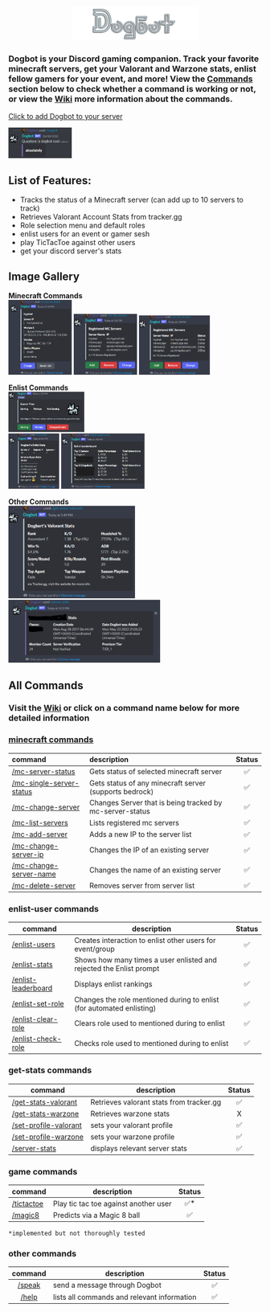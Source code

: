 <p align="center">
  <img src="https://github.com/MykelMatar/Dogbot/blob/Discord.js14/src/dependencies/images/Dogbot_Logo_512.png" width="50%">
</p>

### Dogbot is your Discord gaming companion. Track your favorite minecraft servers, get your Valorant and Warzone stats, enlist fellow gamers for your event, and more! View the [Commands](#all-commands) section below to check whether a command is working or not, or view the [Wiki](https://github.com/MykelMatar/Dogbot/wiki) more information about the commands.

[Click to add Dogbot to your server](https://discord.com/api/oauth2/authorize?client_id=848283770041532425&permissions=8&scope=bot%20applications.commands)
<p align="left">
  <img src="https://github.com/MykelMatar/Dogbot/blob/Discord.js14/src/dependencies/images/magic8.png" width="25%"></img>
</p>

## List of Features:

* Tracks the status of a Minecraft server (can add up to 10 servers to track)
* Retrieves Valorant Account Stats from tracker.gg
* Role selection menu and default roles
* enlist users for an event or gamer sesh
* play TicTacToe against other users
* get your discord server's stats

## Image Gallery

**Minecraft Commands**  
<img src="https://github.com/MykelMatar/Dogbot/blob/Discord.js14/src/dependencies/images/mc-server-status.png" width="25%"></img>
<img src="https://github.com/MykelMatar/Dogbot/blob/Discord.js14/src/dependencies/images/mc-list-servers.png" width="25%"></img>
<img src="https://github.com/MykelMatar/Dogbot/blob/Discord.js14/src/dependencies/images/mc-list-servers-status.png" width="28%"></img>

**Enlist Commands**  
<img src="https://github.com/MykelMatar/Dogbot/blob/Discord.js14/src/dependencies/images/enlist-users.png" width="30%"></img>  
<img src="https://github.com/MykelMatar/Dogbot/blob/Discord.js14/src/dependencies/images/enlist-stats.png" width="20%"></img>
<img src="https://github.com/MykelMatar/Dogbot/blob/Discord.js14/src/dependencies/images/enlist-leaderboard.png" width="33%"></img>

**Other Commands**  
<img src="https://github.com/MykelMatar/Dogbot/blob/Discord.js14/src/dependencies/images/get-stats-valorant.png" width="50%"></img>   
<img src="https://github.com/MykelMatar/Dogbot/blob/Discord.js14/src/dependencies/images/server-stats.png" width="60%"></img>

## All Commands

### Visit the [Wiki](https://github.com/MykelMatar/Dogbot/wiki) or click on a command name below for more detailed information

### [minecraft commands](https://github.com/MykelMatar/Dogbot/wiki#minecraft-server-tracking-commands)

| command                                                                                   | description                                              | Status |
|:------------------------------------------------------------------------------------------|:---------------------------------------------------------|:------:|
| [/mc-server-status](https://github.com/MykelMatar/Dogbot/wiki#mc-server-status)           | Gets status of selected minecraft server                 |   ✅    |
| [/mc-single-server-status](https://github.com/MykelMatar/Dogbot/wiki#mc-server-status)    | Gets status of any minecraft server (supports bedrock)   |   ✅    |
| [/mc-change-server](https://github.com/MykelMatar/Dogbot/wiki#mc-change-server)           | Changes Server that is being tracked by mc-server-status |   ✅    |
| [/mc-list-servers](https://github.com/MykelMatar/Dogbot/wiki#mc-list-servers)             | Lists registered mc servers                              |   ✅    |
| [/mc-add-server](https://github.com/MykelMatar/Dogbot/wiki#mc-add-server)                 | Adds a new IP to the server list                         |   ✅    |
| [/mc-change-server-ip](https://github.com/MykelMatar/Dogbot/wiki#mc-change-server-ip)     | Changes the IP of an existing server                     |   ✅    |
| [/mc-change-server-name](https://github.com/MykelMatar/Dogbot/wiki#mc-change-server-name) | Changes the name of an existing server                   |   ✅    |
| [/mc-delete-server](https://github.com/MykelMatar/Dogbot/wiki#mc-delete-server)           | Removes server from server list                          |   ✅    |

### enlist-user commands

| command                                                                             | description                                                           | Status |
|-------------------------------------------------------------------------------------|-----------------------------------------------------------------------|:------:|
| [/enlist-users](https://github.com/MykelMatar/Dogbot/wiki#enlist-users)             | Creates interaction to enlist other users for event/group             |   ✅    |
| [/enlist-stats](https://github.com/MykelMatar/Dogbot/wiki#enlist-stats)             | Shows how many times a user enlisted and rejected the Enlist prompt   |   ✅    |
| [/enlist-leaderboard](https://github.com/MykelMatar/Dogbot/wiki#enlist-leaderboard) | Displays enlist rankings                                              |   ✅    |
| [/enlist-set-role](https://github.com/MykelMatar/Dogbot/wiki#enlist-set-role)       | Changes the role mentioned during to enlist (for automated enlisting) |   ✅    |
| [/enlist-clear-role](https://github.com/MykelMatar/Dogbot/wiki#enlist-clear-role)   | Clears role used to mentioned during to enlist                        |   ✅    |
| [/enlist-check-role](https://github.com/MykelMatar/Dogbot/wiki#enlist-check-role)   | Checks role used to mentioned during to enlist                        |   ✅    |

### get-stats commands

| command                                                                               | description                               | Status   |
|---------------------------------------------------------------------------------------|-------------------------------------------|:--------:|
| [/get-stats-valorant](https://github.com/MykelMatar/Dogbot/wiki#get-stats-valorant)   | Retrieves valorant stats from tracker.gg  |    ✅     |
| [/get-stats-warzone](https://github.com/MykelMatar/Dogbot/wiki#get-stats-valorant)    | Retrieves warzone stats                   |    X     |
| [/set-profile-valorant](https://github.com/MykelMatar/Dogbot/wiki#get-stats-valorant) | sets your valorant profile                |    ✅     |
| [/set-profile-warzone](https://github.com/MykelMatar/Dogbot/wiki#get-stats-valorant)  | sets your warzone profile                 |    ✅     |
| [/server-stats](https://github.com/MykelMatar/Dogbot/wiki#server-stats)               | displays relevant server stats            |    ✅     |

### game commands

| command                                                           | description                           | Status |
|-------------------------------------------------------------------|---------------------------------------|:------:|
| [/tictactoe](https://github.com/MykelMatar/Dogbot/wiki#tictactoe) | Play tic tac toe against another user |   ✅*   |
| [/magic8](https://github.com/MykelMatar/Dogbot/wiki#magic8)       | Predicts via a Magic 8 ball           |   ✅    |

    *implemented but not thoroughly tested

### other commands

|                           command                           | description                                        | Status   |
|:-----------------------------------------------------------:|----------------------------------------------------|:--------:|
|  [/speak](https://github.com/MykelMatar/Dogbot/wiki#speak)  | send a message through Dogbot                      |    ✅     |
| [/help](https://github.com/MykelMatar/Dogbot/wiki#elp)      | lists all commands and relevant information        |    ✅     |



